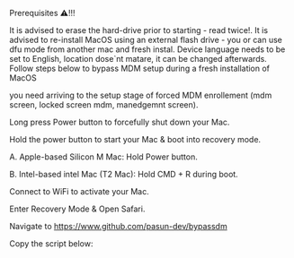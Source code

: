 Prerequisites ⚠️!!!

It is advised to erase the hard-drive prior to starting - read twice!.
It is advised to re-install MacOS using an external flash drive - you or can use dfu mode from another mac and fresh instal.
Device language needs to be set to English, location dose`nt matare, it can be changed afterwards.
Follow steps below to bypass MDM setup during a fresh installation of MacOS

you need arriving to the setup stage of forced MDM enrollement (mdm screen, locked screen mdm, manedgemnt screen). 

Long press Power button to forcefully shut down your Mac.


Hold the power button to start your Mac & boot into recovery mode.


A. Apple-based Silicon M Mac: Hold Power button.


B. Intel-based intel Mac  (T2 Mac): Hold CMD + R during boot.


Connect to WiFi to activate your Mac.


Enter Recovery Mode & Open Safari.

Navigate to https://www.github.com/pasun-dev/bypassdm

Copy the script below:

